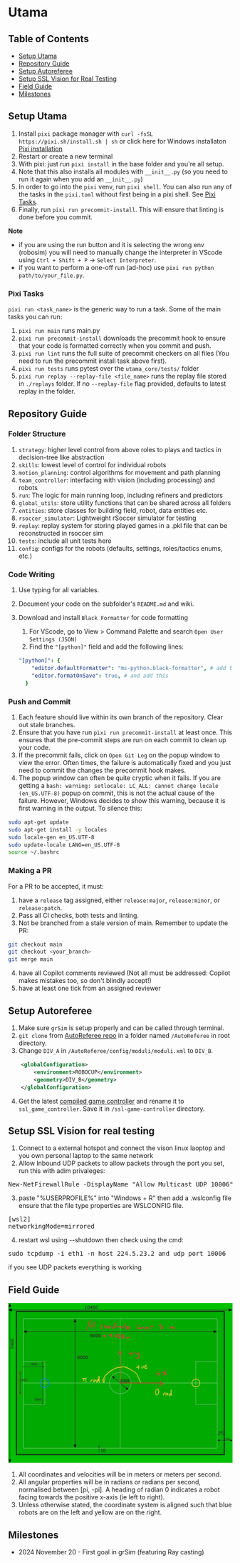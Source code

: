# Utama

## Table of Contents
- [Setup Utama](#setup-utama)
- [Repository Guide](#repository-guide)
- [Setup Autoreferee](#setup-autoreferee)
- [Setup SSL Vision for Real Testing](#setup-ssl-vision-for-real-testing)
- [Field Guide](#field-guide)
- [Milestones](#milestones)

## Setup Utama

1. Install `pixi` package manager with `curl -fsSL https://pixi.sh/install.sh | sh` or click here for Windows installaton [Pixi installation](https://pixi.sh/latest/#__tabbed_1_1) 
3. Restart or create a new terminal 
2. With pixi: just run `pixi install` in the base folder and you're all setup.
3. Note that this also installs all modules with `__init__.py` (so you need to run it again when you add an `__init__.py`)
4. In order to go into the `pixi` venv, run `pixi shell`. You can also run any of the tasks in the `pixi.toml` without first being in a pixi shell. See [Pixi Tasks](#pixi-tasks).
5. Finally, run `pixi run precommit-install`. This will ensure that linting is done before you commit.

**Note**
- if you are using the run button and it is selecting the wrong env (robosim) you will need to manually change the interpreter in VScode using `Ctrl + Shift + P` -> `Select Interpreter`.
- if you want to perform a one-off run (ad-hoc) use `pixi run python path/to/your_file.py`.

### Pixi Tasks
`pixi run <task_name>` is the generic way to run a task. Some of the main tasks you can run:
1. `pixi run main` runs main.py
2. `pixi run precommit-install` downloads the precommit hook to ensure that your code is formatted correctly when you commit and push.
3. `pixi run lint` runs the full suite of precommit checkers on all files (You need to run the precommit install task above first).
4. `pixi run tests` runs pytest over the `utama_core/tests/` folder
5. `pixi run replay --replay-file <file_name>` runs the replay file stored in `./replays` folder. If no `--replay-file` flag provided, defaults to latest replay in the folder.

## Repository Guide

### Folder Structure

1. `strategy`: higher level control from above roles to plays and tactics in decision-tree like abstraction
2. `skills`: lowest level of control for individual robots
3. `motion_planning`: control algorithms for movement and path planning
4. `team_controller`: interfacing with vision (including processing) and robots
5. `run`: The logic for main running loop, including refiners and predictors
6. `global_utils`: store utility functions that can be shared across all folders
7. `entities`: store classes for building field, robot, data entities etc.
8. `rsoccer_simulator`: Lightweight rSoccer simulator for testing
9. `replay`: replay system for storing played games in a .pkl file that can be reconstructed in rsoccer sim
10. `tests`: include all unit tests here
11. `config`: configs for the robots (defaults, settings, roles/tactics enums, etc.)

### Code Writing

1. Use typing for all variables.
2. Document your code on the subfolder's `README.md` and wiki.
3. Download and install `Black Formatter` for code formatting

   1. For VScode, go to View > Command Palette and search `Open User Settings (JSON)`
   2. Find the `"[python]"` field and add the following lines:

   ```yaml
   "[python]": {
       "editor.defaultFormatter": "ms-python.black-formatter", # add this
       "editor.formatOnSave": true, # and add this
     }
   ```

### Push and Commit

1. Each feature should live within its own branch of the repository. Clear out stale branches.
2. Ensure that you have run `pixi run precommit-install` at least once. This ensures that the pre-commit steps are run on each commit to clean up your code.
3. If the precommit fails, click on `Open Git Log` on the popup window to view the error. Often times, the failure is automatically fixed and you just need to commit the changes the precommit hook makes.
4. The popup window can often be quite cryptic when it fails. If you are getting a `bash: warning: setlocale: LC_ALL: cannot change locale (en_US.UTF-8)` popup on commit, this is not the actual cause of the failure. However, Windows decides to show this warning, because it is first warning in the output. To silence this:
```bash
sudo apt-get update
sudo apt-get install -y locales
sudo locale-gen en_US.UTF-8
sudo update-locale LANG=en_US.UTF-8
source ~/.bashrc
```

### Making a PR
For a PR to be accepted, it must:
1. have a `release` tag assigned, either `release:major`, `release:minor`, or `release:patch`.
2. Pass all CI checks, both tests and linting.
3. Not be branched from a stale version of main. Remember to update the PR:
```bash
git checkout main
git checkout <your_branch>
git merge main
```
4. have all Copilot comments reviewed (Not all must be addressed: Copilot makes mistakes too, so don't blindly accept!)
5. have at least one tick from an assigned reviewer

## Setup Autoreferee

1. Make sure `grSim` is setup properly and can be called through terminal.
2. `git clone` from [AutoReferee repo](https://github.com/TIGERs-Mannheim/AutoReferee) in a folder named `/AutoReferee` in root directory.
3. Change `DIV_A` in `/AutoReferee/config/moduli/moduli.xml` to `DIV_B`.

```xml
    <globalConfiguration>
        <environment>ROBOCUP</environment>
        <geometry>DIV_B</geometry>
    </globalConfiguration>
```

4. Get the latest [compiled game controller](https://github.com/RoboCup-SSL/ssl-game-controller/releases/) and rename it to `ssl_game_controller`. Save it in `/ssl-game-controller` directory.

## Setup SSL Vision for real testing

1. Connect to a external hotspot and connect the vison linux laoptop and you own personal laptop to the same network
2. Allow Inbound UDP packets to allow packets through the port you set, run this with adim privaleges:
<pre>
New-NetFirewallRule -DisplayName "Allow Multicast UDP 10006" -Direction Inbound -Protocol UDP -LocalPort 10006 -Action Allow
</pre>
3. paste "%USERPROFILE%" into "Windows + R" then add a .wslconfig file ensure that the file type properties are WSLCONFIG file.
<pre>
[wsl2]
networkingMode=mirrored
</pre>
4. restart wsl using --shutdown then check using the cmd:
<pre>
sudo tcpdump -i eth1 -n host 224.5.23.2 and udp port 10006
</pre>
if you see UDP packets everything is working

## Field Guide

![field_guide](assets/images/field_guide.jpg)

1. All coordinates and velocities will be in meters or meters per second.
2. All angular properties will be in radians or radians per second, normalised between [pi, -pi]. A heading of radian 0 indicates a robot facing towards the positive x-axis (ie left to right).
3. Unless otherwise stated, the coordinate system is aligned such that blue robots are on the left and yellow are on the right.

## Milestones

- 2024 November 20 - First goal in grSim (featuring Ray casting)
